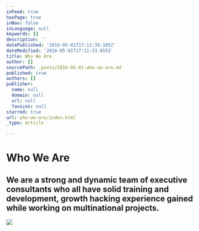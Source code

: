 ```yaml
---
inFeed: true
hasPage: true
inNav: false
inLanguage: null
keywords: []
description: ''
datePublished: '2016-05-01T17:11:39.105Z'
dateModified: '2016-05-01T17:11:33.855Z'
title: Who We Are
author: []
sourcePath: _posts/2016-05-01-who-we-are.md
published: true
authors: []
publisher:
  name: null
  domain: null
  url: null
  favicon: null
starred: true
url: who-we-are/index.html
_type: Article

---
```

# Who We Are

## We are a strong and dynamic team of executive consultants who all have solid training and development, growth hacking experience gained while working on multinational projects.
![](https://the-grid-user-content.s3-us-west-2.amazonaws.com/b5b100b9-d126-4c1b-889d-abd5bb016313.jpg)